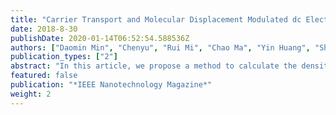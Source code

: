 ```yaml
---
title: "Carrier Transport and Molecular Displacement Modulated dc Electrical Breakdown of Polypropylene Nanocomposites"
date: 2018-8-30
publishDate: 2020-01-14T06:52:54.588536Z
authors: ["Daomin Min", "Chenyu", "Rui Mi", "Chao Ma", "Yin Huang", "Shengtao Li", "Qingzhou Wu", "Zhaoliang Xing"]
publication_types: ["2"]
abstract: "In this article, we propose a method to calculate the density of deep traps formed in interaction zones based on a mesoscopic structure and a double-electric layer of polymer nanocomposites. A space-charge modulated breakdown model is then utilized to investigate the electrical breakdown property and its relation to deep traps in interaction zones. The deep traps that formed around the independent interaction zones suppressed the spacecharge accumulation and the distortion of the electric field, leading to the improvement of the dc breakdown strength. "
featured: false
publication: "*IEEE Nanotechnology Magazine*"
weight: 2
---
```


